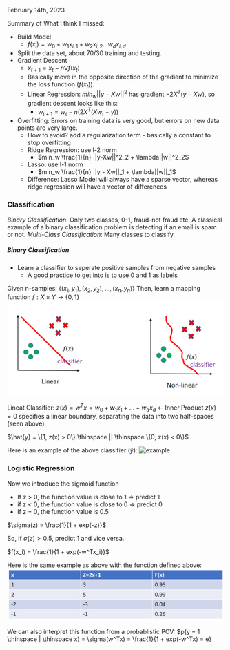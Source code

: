 February 14th, 2023

Summary of What I think I missed:
- Build Model
	- $f(x_i) = w_0 + w_1x_{i,1} + w_2x_{i,2} \dots w_dx_{i, d}$ 
- Split the data set, about 70/30 training and testing.
- Gradient Descent
	- $x_{t+1} = x_t - n \nabla f(x_t)$ 
	- Basically move in the opposite direction of the gradient to minimize the loss function ($f(x_t)$).
	- Linear Regression: $min_w ||y - Xw||^2$ has gradient $-2X^T(y-Xw)$, so gradient descent looks like this:
		- $w_{t+1} = w_t - n(2X^T(Xw_t - y))$
- Overfitting: Errors on training data is very good, but errors on new data points are very large.
	- How to avoid? add a regularization term - basically a constant to stop overfitting
	- Ridge Regression: use l-2 norm
		- $min_w \frac{1}{n} ||y-Xw||^2_2 + \lambda||w||^2_2$ 
	- Lasso: use l-1 norm
		- $min_w \frac{1}{n} ||y - Xw||_1 + \lambda||w||_1$
	- Difference: Lasso Model will always have a sparse vector, whereas ridge regression will have a vector of differences

### Classification

*Binary Classification*: Only two classes, 0-1, fraud-not fraud etc.
A classical example of a binary classification problem is detecting if an email is spam or not.
*Multi-Class Classification*: Many classes to classify.

##### Binary Classification
- Learn a classifier to seperate positive samples from negative samples
	- A good practice to get into is to use 0 and 1 as labels

Given n-samples: $\{(x_1, y_1), (x_2, y_2), \dots , (x_n, y_n)\}$
Then, learn a mapping function $f: X \times Y \rightarrow \{0, 1\}$ 
 ![examples](images/classification_examples.png)

Lineat Classifier: $z(x) = w^Tx = w_0 + w_1x_1 + \dots + w_dx_d$ <- Inner Product
$z(x) = 0$ specifies a linear boundary, separating the data into two half-spaces (seen above).

$\hat{y} = \{1, z(x) > 0\} \thinspace || \thinspace \{0, z(x) < 0\}$

Here is an example of the above classifier ($\hat{y}$):
![example](mages/y_hat_ex.png)

### Logistic Regression

Now we introduce the sigmoid function

- If z > 0, the function value is close to 1 => predict 1
- if z < 0, the function value is close to 0 => predict 0
- if z = 0, the function value is 0.5

$\sigma(z) = \frac{1}{1 + exp(-z)}$ 

So, if $\sigma(z) > 0.5$, predict 1 and vice versa.

$f(x_i) = \frac{1}{1 + exp(-w^Tx_i)}$

Here is the same example as above with the function defined above:
![example](images/sigmoid.png)

We can also interpret this function from a probablistic POV: $p(y = 1 \thinspace | \thinspace x) = \sigma(w^Tx) = \frac{1}{1 + exp(-w^Tx) = e}